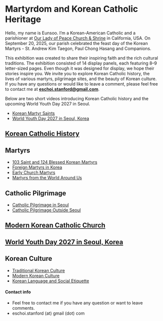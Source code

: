 # Martyrdom and Korean Catholic Heritage

Hello, my name is Eunsoo. I’m a Korean-American Catholic and a parishioner at [Our Lady of Peace Church & Shrine](https://www.olop-shrine.org) in California, USA. On September 20, 2025, our parish celebrated the feast day of the Korean Martyrs - St. Andrew Kim Taegon, Paul Chong Hasang and Companions.

This exhibition was created to share their inspiring faith and the rich cultural traditions. The exhibition consisted of 14 display panels, each featuring 8–9 letter-sized pages. Even though it was designed for display, we hope their stories inspire you. We invite you to explore Korean Catholic history, the lives of various martyrs, pilgrimage sites, and the beauty of Korean culture. If you have any questions or would like to leave a comment, please feel free to contact me at **eschoi.stanford@gmail.com**.

Below are two short videos introducing Korean Catholic history and the upcoming World Youth Day 2027 in Seoul.
- [Korean Martyr Saints](https://youtu.be/fE61T_ygxbc?si=GOe9PvMrmwydtbcQ)
- [World Youth Day 2027 in Seoul, Korea](https://youtu.be/IBgqQ6_d22w?si=vLLgW2e6lwaJDnVH)
  
## [Korean Catholic History]()

## Martyrs
- [103 Saint and 124 Blessed Korean Martyrs]()
- [Foreign Martyrs in Korea]()
- [Early Church Martyrs]()
- [Martyrs from the World Around Us]()

## Catholic Pilgrimage
- [Catholic Pilgrimage in Seoul]()
- [Catholic Pilgrimage Outside Seoul]()
  
## [Modern Korean Catholic Church]()

## [World Youth Day 2027 in Seoul, Korea]()

## Korean Culture
- [Traditional Korean Culture]()
- [Modern Korean Culture]()
- [Korean Language and Social Etiquette]()









#### Contact info
- Feel free to contact me if you have any question or want to leave comments. 
- eschoi.stanford (at) gmail (dot) com
